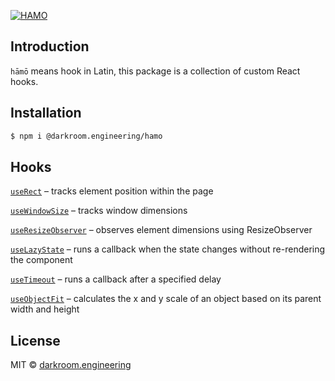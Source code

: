 [![HAMO](https://assets.darkroom.engineering/hamo/header.png)](https://github.com/darkroomengineering/hamo)

## Introduction

`hāmō` means hook in Latin, this package is a collection of custom React hooks.

## Installation

```bash
$ npm i @darkroom.engineering/hamo
```

## Hooks

[`useRect`](./packages/react/src/use-rect/README.md) – tracks element position within the page

[`useWindowSize`](./packages/react/src/use-window-size/README.md) – tracks window dimensions

[`useResizeObserver`](./packages/react/src/use-resize-observer/README.md) – observes element dimensions using ResizeObserver

[`useLazyState`](./packages/react/src/use-lazy-state/README.md) – runs a callback when the state changes without re-rendering the component

[`useTimeout`](./packages/react/src/use-timeout/README.md) – runs a callback after a specified delay

[`useObjectFit`](./packages/react/src/use-object-fit/README.md) – calculates the x and y scale of an object based on its parent width and height

## License

MIT © [darkroom.engineering](https://github.com/darkroomengineering)
